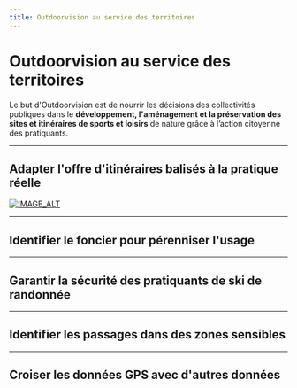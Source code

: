 ```yaml
---
title: Outdoorvision au service des territoires
---
```


# Outdoorvision au service des territoires

Le but d'Outdoorvision est de nourrir les décisions des collectivités publiques dans le **développement, l'aménagement et la préservation des sites et itinéraires de sports et loisirs** de nature grâce à l’action citoyenne des pratiquants.


---

## Adapter l'offre d'itinéraires balisés à la pratique réelle
[![IMAGE_ALT](https://img.youtube.com/vi/as7CE04TOUc/0.jpg)](https://www.youtube.com/watch?v=as7CE04TOUc)

---

## Identifier le foncier pour pérenniser l'usage


---

## Garantir la sécurité des pratiquants de ski de randonnée



---

## Identifier les passages dans des zones sensibles


---

## Croiser les données GPS avec d'autres données



